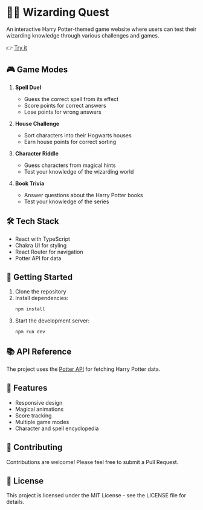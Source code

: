 # 🧙‍♂️ Wizarding Quest

An interactive Harry Potter-themed game website where users can test their wizarding knowledge through various challenges and games.

👉 [Try it](https://wizarding-quest.netlify.app/)

## 🎮 Game Modes

1. **Spell Duel**
   - Guess the correct spell from its effect
   - Score points for correct answers
   - Lose points for wrong answers

2. **House Challenge**
   - Sort characters into their Hogwarts houses
   - Earn house points for correct sorting

3. **Character Riddle**
   - Guess characters from magical hints
   - Test your knowledge of the wizarding world

4. **Book Trivia**
   - Answer questions about the Harry Potter books
   - Test your knowledge of the series

## 🛠️ Tech Stack

- React with TypeScript
- Chakra UI for styling
- React Router for navigation
- Potter API for data

## 🚀 Getting Started

1. Clone the repository
2. Install dependencies:
   ```bash
   npm install
   ```
3. Start the development server:
   ```bash
   npm run dev
   ```

## 📚 API Reference

The project uses the [Potter API](https://potterapi-fedeperin.vercel.app/) for fetching Harry Potter data.

## 🎨 Features

- Responsive design
- Magical animations
- Score tracking
- Multiple game modes
- Character and spell encyclopedia

## 🤝 Contributing

Contributions are welcome! Please feel free to submit a Pull Request.

## 📝 License

This project is licensed under the MIT License - see the LICENSE file for details.
